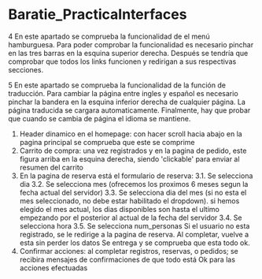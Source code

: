 # Baratie_PracticaInterfaces

























4 En este apartado se comprueba la funcionalidad de el menú hamburguesa. Para poder comprobar la funcionalidad es necesario pinchar en las tres barras en la esquina superior derecha. Después se tendría que comprobar que todos los links funcionen y redirigan a sus respectivas secciones.

5 En este apartado se comprueba la funcionalidad de la función de traducción. Para cambiar la página entre ingles y español es necesario pinchar la bandera en la esquina inferior derecha de cualquier página. La página traducida se cargara automaticamente. Finalmente, hay que probar que cuando se cambia de página el idioma se mantiene. 
1. Header dinamico en el homepage: con hacer scroll hacia abajo en la pagina principal se comprueba que este se comprime
2. Carrito de compra: una vez registrados y en la pagina de pedido, este figura arriba en la esquina derecha, siendo 'clickable'
   para enviar al resumen del carrito
3. En la pagina de reserva está el formulario de reserva:
   3.1. Se selecciona dia
   3.2. Se selecciona mes (ofrecemos los proximos 6 meses segun la fecha actual del servidor)
   3.3. Se selecciona dia del mes (si no esta el mes seleccionado, no debe estar habilitado el dropdown).
        si hemos elegido el mes actual, los dias disponibles son hasta el ultimo empezando por el posterior al actual de la fecha del servidor
   3.4. Se selecciona hora
   3.5. Se selecciona num_personas
   Si el usuario no esta registrado, se le redirige a la pagina de reserva. Al completar, vuelve a esta sin perder los datos
   Se entrega y se comprueba que esta todo ok.
6. Confirmar acciones: al completar registros, reservas, o pedidos; se recibira mensajes de confirmaciones de que todo está Ok
   para las acciones efectuadas